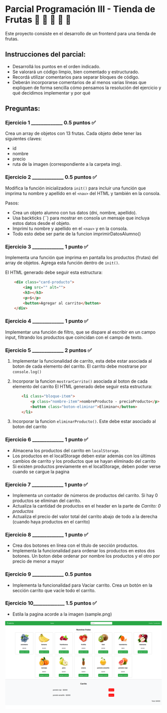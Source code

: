 # Parcial Programación III - Tienda de Frutas :apple: :pineapple: :pear: :orange: :watermelon:
Este proyecto consiste en el desarrollo de un frontend para una tienda de frutas.



## Instrucciones del parcial:
- Desarrollá los puntos en el orden indicado.
- Se valorará un código limpio, bien comentado y estructurado.
- Recordá utilizar comentarios para separar bloques de código. 
- Deberán incorporarse comentarios de al menos varias líneas que expliquen de forma sencilla cómo pensamos la resolución del ejercicio y qué decidimos implementar y por qué



## Preguntas:

### Ejercicio 1 _____________  0.5 puntos ✅
Crea un array de objetos con 13 frutas. Cada objeto debe tener las siguientes claves:
- id
- nombre
- precio
- ruta de la imagen (correspondiente a la carpeta img).


### Ejercicio 2 _____________   0.5 puntos ✅
Modifica la función inicializadora `init()` para incluir una función que imprima tu nombre  y apellido en el `<nav>` del HTML y también en la consola.

Pasos:
- Crea un objeto alumno con tus datos (dni, nombre, apellido).
- Usa backticks (``) para mostrar en consola un mensaje que incluya estos datos desde el objeto.
- Imprimí tu nombre y apellido en el `<nav>` y en la consola. 
- Todo esto debe ser parte de la funcion imprimirDatosAlumno()


### Ejercicio 3 _____________   1 punto ✅
Implementa una función que imprima en pantalla los productos (frutas) del array de objetos. Agrega esta función dentro de `init()`.

El HTML generado debe seguir esta estructura:
```html
    <div class="card-producto">
        <img src="" alt="">
        <h3></h3>
        <p>$</p>
        <button>Agregar al carrito</button>
    </div>
```


### Ejercicio 4 _____________   1 punto ✅
Implementar una función de filtro, que se dispare al escribir en un campo input, filtrando los productos que coincidan con el campo de texto.


### Ejercicio 5 _____________   2 puntos ✅
1. Implementar la funcionalidad de carrito, esta debe estar asociada al boton de cada elemento del carrito. El carrito debe mostrarse por `console.log()`

2. Incorporar la funcion `mostrarCarrito()` asociada al boton de cada elemento del carrito
    El HTML generado debe seguir esta estructura:
    ```html
        <li class="bloque-item">
            <p class="nombre-item">nombreProducto - precioProducto</p>
            <button class="boton-eliminar">Eliminar</button>
        </li>
    ```

3. Incorporar la funcion `eliminarProducto()`. Este debe estar asociado al boton del carrito


### Ejercicio 6 _____________   1 punto ✅
- Almacena los productos del carrito en `localStorage`.
- Los productos en el localStorage deben estar además con los últimos cambios de carrito y los productos que se hayan eliminado del carrito
- Si existen productos previamente en el localStorage, deben poder verse cuando se cargue la pagina


### Ejercicio 7 _____________   1 punto ✅
- Implementa un contador de números de productos del carrito. Si hay 0 productos se eliminan del carrito.
- Actualiza la cantidad de productos en el header en la parte de *Carrito: 0 productos*
- Actualiza el precio del valor total del carrito abajo de todo a la derecha (cuando haya productos en el carrito)


### Ejercicio 8 _____________   1 punto ✅
- Crea dos botones en línea con el título de sección productos.
- Implementa la funcionalidad para ordenar los productos en estos dos botones. Un boton debe ordenar por nombre los productos y el otro por precio de menor a mayor


### Ejercicio 9 _____________   0.5 puntos
- Implementa la funcionalidad para Vaciar carrito. Crea un botón en la sección carrito que vacíe todo el carrito.


### Ejercicio 10_____________   1.5 puntos ✅
- Estila la pagina acorde a la imagen (sample.png)

![sample.png](sample.png)